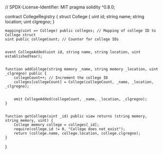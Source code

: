 // SPDX-License-Identifier: MIT
pragma solidity ^0.8.0;

contract CollegeRegistry {
    struct College {
        uint id;
        string name;
        string location;
        uint clgregno;
    }

    mapping(uint => College) public colleges; // Mapping of college ID to College struct
    uint public collegeCount; // Counter for college IDs

    
    event CollegeAdded(uint id, string name, string location, uint establishedYear);

    
    function addCollege(string memory _name, string memory _location, uint _clgregno) public {
        collegeCount++; // Increment the college ID
        colleges[collegeCount] = College(collegeCount, _name, _location, _clgregno);
        
        
        emit CollegeAdded(collegeCount, _name, _location, _clgregno);
    }

    
    function getCollege(uint _id) public view returns (string memory, string memory, uint) {
        College memory college = colleges[_id];
        require(college.id != 0, "College does not exist");
        return (college.name, college.location, college.clgregno);
    }
}

